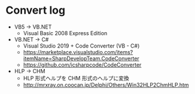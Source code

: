 # Convert log

- VB5 -> VB.NET
    - Visual Basic 2008 Express Edition
- VB.NET -> C#
    - Visual Studio 2019 + Code Converter (VB - C#)
    - https://marketplace.visualstudio.com/items?itemName=SharpDevelopTeam.CodeConverter
    - https://github.com/icsharpcode/CodeConverter
- HLP -> CHM
    - HLP 形式ヘルプを CHM 形式のヘルプに変換
    - http://mrxray.on.coocan.jp/Delphi/Others/Win32HLP2ChmHLP.htm
